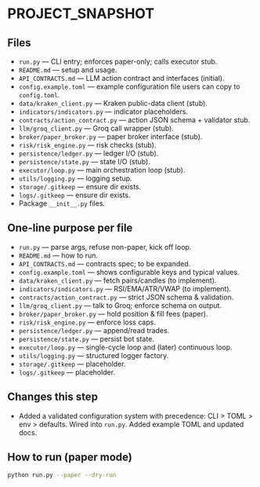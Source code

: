 # PROJECT_SNAPSHOT

## Files
- `run.py` — CLI entry; enforces paper-only; calls executor stub.
- `README.md` — setup and usage.
- `API_CONTRACTS.md` — LLM action contract and interfaces (initial).
- `config.example.toml` — example configuration file users can copy to `config.toml`.
- `data/kraken_client.py` — Kraken public-data client (stub).
- `indicators/indicators.py` — indicator placeholders.
- `contracts/action_contract.py` — action JSON schema + validator stub.
- `llm/groq_client.py` — Groq call wrapper (stub).
- `broker/paper_broker.py` — paper broker interface (stub).
- `risk/risk_engine.py` — risk checks (stub).
- `persistence/ledger.py` — ledger I/O (stub).
- `persistence/state.py` — state I/O (stub).
- `executor/loop.py` — main orchestration loop (stub).
- `utils/logging.py` — logging setup.
- `storage/.gitkeep` — ensure dir exists.
- `logs/.gitkeep` — ensure dir exists.
- Package `__init__.py` files.

## One-line purpose per file
- `run.py` — parse args, refuse non-paper, kick off loop.
- `README.md` — how to run.
- `API_CONTRACTS.md` — contracts spec; to be expanded.
- `config.example.toml` — shows configurable keys and typical values.
- `data/kraken_client.py` — fetch pairs/candles (to implement).
- `indicators/indicators.py` — RSI/EMA/ATR/VWAP (to implement).
- `contracts/action_contract.py` — strict JSON schema & validation.
- `llm/groq_client.py` — talk to Groq; enforce schema on output.
- `broker/paper_broker.py` — hold position & fill fees (paper).
- `risk/risk_engine.py` — enforce loss caps.
- `persistence/ledger.py` — append/read trades.
- `persistence/state.py` — persist bot state.
- `executor/loop.py` — single-cycle loop and (later) continuous loop.
- `utils/logging.py` — structured logger factory.
- `storage/.gitkeep` — placeholder.
- `logs/.gitkeep` — placeholder.

## Changes this step
- Added a validated configuration system with precedence: CLI > TOML > env > defaults. Wired into `run.py`. Added example TOML and updated docs.

## How to run (paper mode)
```bash
python run.py --paper --dry-run
```